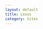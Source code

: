 ```yaml
---
layout: default
title: Lexus
category: Sites
---
```


<img src="{{ site.images_url }}/sites/landing_lexusrx400_01.jpg" class="inline-left" title="" alt="" /> <br />

<img src="{{ site.images_url }}/sites/landing_lexusrx400_01.jpg" class="inline-left" title="" alt="" />
